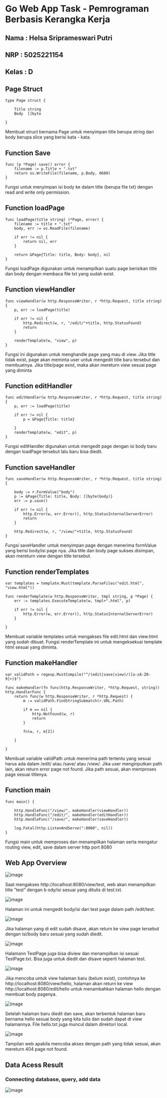 # Go Web App Task - Pemrograman Berbasis Kerangka Kerja

## Nama : Helsa Sriprameswari Putri
## NRP : 5025221154
## Kelas : D

## Page Struct

```
type Page struct {

	Title string
	Body  []byte

}
```

Membuat struct bernama Page untuk menyimpan title berupa string dan body berupa slice yang berisi kata - kata.

## Function Save
```
func (p *Page) save() error {
	filename := p.Title + ".txt"
	return os.WriteFile(filename, p.Body, 0600)
}

```

Fungsi untuk menyimpan isi body ke dalam title (berupa file txt) dengan read and write only permission.

## Function loadPage
```
func loadPage(title string) (*Page, error) {
	filename := title + ".txt"
	body, err := os.ReadFile(filename)

	if err != nil {
		return nil, err
	}

	return &Page{Title: title, Body: body}, nil
}
```

Fungsi loadPage digunakan untuk menampilkan suatu page berisikan title dan body dengan membaca file txt yang sudah exist.

## Function viewHandler

```
func viewHandler(w http.ResponseWriter, r *http.Request, title string) {
	p, err := loadPage(title)

	if err != nil {
		http.Redirect(w, r, "/edit/"+title, http.StatusFound)
		return
	}

	renderTemplate(w, "view", p)
}
```

Fungsi ini digunakan untuk menghandle page yang mau di view. Jika title tidak exist, page akan meminta user untuk mengedit title baru tersebut dan membuatnya. Jika title/page exist, maka akan mereturn view sesuai page yang diminta

## Function editHandler
```
func editHandler(w http.ResponseWriter, r *http.Request, title string) {
	p, err := loadPage(title)

	if err != nil {
		p = &Page{Title: title}

	}
	renderTemplate(w, "edit", p)
}
```

Fungsi editHandler digunakan untuk mengedit page dengan isi body baru dengan loadPage tersebut lalu baru bisa diedit.

## Function saveHandler
```
func saveHandler(w http.ResponseWriter, r *http.Request, title string) {

	body := r.FormValue("body")
	p := &Page{Title: title, Body: []byte(body)}
	err := p.save()

	if err != nil {
		http.Error(w, err.Error(), http.StatusInternalServerError)
		return
	}

	http.Redirect(w, r, "/view/"+title, http.StatusFound)
}
```
Fungsi saveHandler untuk menyimpan page dengan menerima formValue yang berisi body/isi page nya. Jika title dan body page sukses disimpan, akan mereturn view dengan title tersebut.

## Function renderTemplates

```
var templates = template.Must(template.ParseFiles("edit.html", "view.html"))

func renderTemplate(w http.ResponseWriter, tmpl string, p *Page) {
	err := templates.ExecuteTemplate(w, tmpl+".html", p)

	if err != nil {
		http.Error(w, err.Error(), http.StatusInternalServerError)
	}

}
```
Membuat variable templates untuk mengakses file edit.html dan view.html yang sudah dibuat. Fungsi renderTemplate ini untuk mengeksekusi template html sesuai yang diminta.

## Function makeHandler
```
var validPath = regexp.MustCompile("^/(edit|save|view)/([a-zA-Z0-9]+)$")

func makeHandler(fn func(http.ResponseWriter, *http.Request, string)) http.HandlerFunc {
	return func(w http.ResponseWriter, r *http.Request) {
		m := validPath.FindStringSubmatch(r.URL.Path)

		if m == nil {
			http.NotFound(w, r)
			return
		}

		fn(w, r, m[2])

	}

}
```

Membuat variable validPath untuk menerima path tertentu yang sesuai harus ada dalam /edit/ atau /save/ atau /view/. Jika user menginputkan path lain, akan return error page not found. Jika path sesuai, akan memproses page sesuai titlenya.

## Function main
```
func main() {

	http.HandleFunc("/view/", makeHandler(viewHandler))
	http.HandleFunc("/edit/", makeHandler(editHandler))
	http.HandleFunc("/save/", makeHandler(saveHandler))

	log.Fatal(http.ListenAndServe(":8080", nil))
}
```

Fungsi main untuk memproses dan menampilkan halaman serta mengatur routing view, edit, save  dalam server http port 8080


## Web App Overview

![image](https://github.com/user-attachments/assets/332320de-bc63-4486-a629-11f69ec94fca)

Saat mengakses http://localhost:8080/view/test, web akan menampilkan title "test" dengan b ody/isi sesuai yang ditulis di test.txt.

![image](https://github.com/user-attachments/assets/a8530516-4ce7-4376-b1d5-37da37dfbd21)

Halaman ini untuk mengedit body/isi dari test page dalam path /edit/test.

![image](https://github.com/user-attachments/assets/b7df487e-2bd6-4dee-8440-ed2662b67e21)

Jika halaman yang di edit sudah disave, akan return ke view page tersebut dengan isi/body baru sesuai yang sudah diedit.

![image](https://github.com/user-attachments/assets/98285e9c-7bcc-4bc4-8924-33af22f77631)

Halamann TestPage juga bisa diview dan menampilkan isi sesuai TestPage.txt. Bisa juga untuk diedit dan disave seperti halaman test.

![image](https://github.com/user-attachments/assets/48a07671-9fcf-48a2-b9a5-f245a5f5c4a2)

Jika mencoba untuk view halaman baru (belum exist), contohnya ke http://localhost:8080/view/hello, halaman akan return ke view http://localhost:8080/edit/hello untuk menambahkan halaman hello dengan membuat body pagenya.

![image](https://github.com/user-attachments/assets/7bfa22fd-fde6-4c29-b3e4-c5389c9aca5f)

Setelah halaman baru diedit dan save, akan terbentuk halaman baru bernama hello sesuai body yang kita tulis dan sudah dapat di view halamannya. File hello.txt juga muncul dalam direktori local.

![image](https://github.com/user-attachments/assets/d9b9a6fd-68e6-49a7-9e0e-340cccd818b9)

Tampilan web apabila mencoba akses dengan path yang tidak sesuai, akan mereturn 404 page not found.

## Data Acess Result 

### Connecting database, query, add data
![image](https://github.com/user-attachments/assets/d7609e1a-a598-456b-9798-42075915f103)

